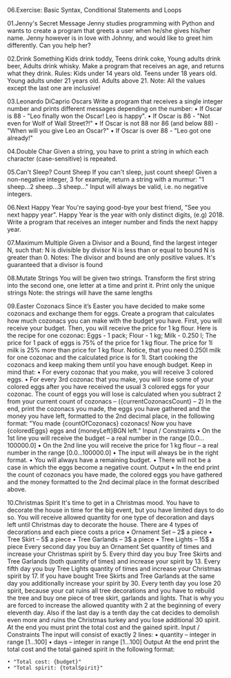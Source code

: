 06.Exercise: Basic Syntax, Conditional Statements and Loops

  01.Jenny's Secret Message
Jenny studies programming with Python and wants to create a program that greets a user when he/she gives his/her name. Jenny however is in love with Johnny, and would like to greet him differently. Can you help her?

  02.Drink Something
Kids drink toddy, Teens drink coke, Young adults drink beer, Adults drink whisky.
Make a program that receives an age, and returns what they drink.
Rules:
Kids under 14 years old.
Teens under 18 years old.
Young adults under 21 years old.
Adults above 21.
Note: All the values except the last one are inclusive!

  03.Leonardo DiCaprio Oscars
Write a program that receives a single integer number and prints different messages depending on the number:
    • If Oscar is 88 - "Leo finally won the Oscar! Leo is happy".
    • If Oscar is 86 - "Not even for Wolf of Wall Street?!"
    • If Oscar is not 88 nor 86 (and below 88) - "When will you give Leo an Oscar?"
    • If Oscar is over 88 - "Leo got one already!"
    
  04.Double Char
Given a string, you have to print a string in which each character (case-sensitive) is repeated.

  05.Can't Sleep? Count Sheep
If you can't sleep, just count sheep! Given a non-negative integer, 3 for example, return a string with a murmur: "1 sheep...2 sheep...3 sheep..." 
Input will always be valid, i.e. no negative integers.

  06.Next Happy Year
You're saying good-bye your best friend, "See you next happy year". Happy Year is the year with only distinct digits, (e.g) 2018. 
Write a program that receives an integer number and finds the next happy year.

  07.Maximum Multiple
Given a Divisor and a Bound, find the largest integer N, such that:
N is divisible by divisor
N is less than or equal to bound
N is greater than 0.
Notes: The divisor and bound are only positive values. It's guaranteed that a divisor is found

  08.Mutate Strings
You will be given two strings. Transform the first string into the second one, one letter at a time and print it. Print only the unique strings
Note: the strings will have the same lengths

  09.Easter Cozonacs
Since it’s Easter you have decided to make some cozonacs and exchange them for eggs.
Create a program that calculates how much cozonacs you can make with the budget you have. First, you will receive your budget. Then, you will receive the price for 1 kg flour. Here is the recipe for one cozonac:
Eggs - 1 pack;
Flour - 1 kg;
Milk - 0.250 l;
The price for 1 pack of eggs is 75% of the price for 1 kg flour. The price for 1l milk is 25% more than price for 1 kg flour. Notice, that you need 0.250l milk for one cozonac and the calculated price is for 1l.
Start cooking the cozonacs and keep making them until you have enough budget. Keep in mind that:
    • For every cozonac that you make, you will receive 3 colored eggs. 
    • For every 3rd cozonac that you make, you will lose some of your colored eggs after you have received the usual 3 colored eggs for your cozonac. The count of eggs you will lose is calculated when you subtract 2 from your current count of cozonacs – ({currentCozonacsCount} – 2)
In the end, print the cozonacs you made, the eggs you have gathered and the money you have left, formatted to the 2nd decimal place, in the following format:
"You made {countOfCozonacs} cozonacs! Now you have {coloredEggs} eggs and {moneyLeft}BGN left."
Input / Constraints
    • On the 1st line you will receive the budget – a real number in the range [0.0…100000.0]
    • On the 2nd line you will receive the price for 1 kg flour – a real number in the range [0.0…100000.0]
    • The input will always be in the right format.
    • You will always have a remaining budget.
    • There will not be a case in which the eggs become a negative count.
Output
    • In the end print the count of cozonacs you have made, the colored eggs you have gathered and the money formatted to the 2nd decimal place in the format described above.
   
  10.Christmas Spirit 
It's time to get in a Christmas mood. You have to decorate the house in time for the big event, but you have limited days to do so.
You will receive allowed quantity for one type of decoration and days left until Christmas day to decorate the house.
There are 4 types of decorations and each piece costs a price
    • Ornament Set – 2$ a piece
    • Tree Skirt – 5$ a piece
    • Tree Garlands – 3$ a piece
    • Tree Lights – 15$ a piece
Every second day you buy an Ornament Set quantity of times and increase your Christmas spirit by 5.
Every third day you buy Tree Skirts and Tree Garlands (both quantity of times) and increase your spirit by 13.
Every fifth day you buy Tree Lights quantity of times and increase your Christmas spirit by 17. If you have bought Tree Skirts and Tree Garlands at the same day you additionally increase your spirit by 30.
Every tenth day you lose 20 spirit, because your cat ruins all tree decorations and you have to rebuild the tree and buy one piece of tree skirt, garlands and lights. That is why you are forced to increase the allowed quantity with 2 at the beginning of every eleventh day.
Also if the last day is a tenth day the cat decides to demolish even more and ruins the Christmas turkey and you lose additional 30 spirit.
At the end you must print the total cost and the gained spirit.
Input / Constraints
The input will consist of exactly 2 lines:
    • quantity – integer in range [1…100]
    • days – integer in range [1…100]
Output
At the end print the total cost and the total gained spirit in the following format:

    • "Total cost: {budget}"
    • "Total spirit: {totalSpirit}"

